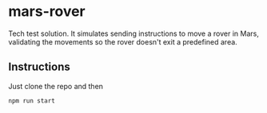 # mars-rover

Tech test solution. It simulates sending instructions to move a rover in Mars, validating the movements so the rover doesn't exit a predefined area.

## Instructions

Just clone the repo and then

```
npm run start
```

